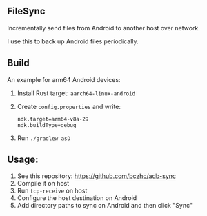 FileSync
---

Incrementally send files from Android to another host over network.

I use this to back up Android files periodically.

## Build
An example for arm64 Android devices:
1. Install Rust target: `aarch64-linux-android`
2. Create `config.properties` and write:

   ```properties
   ndk.target=arm64-v8a-29
   ndk.buildType=debug
   ```
3. Run `./gradlew asD`

## Usage:
1. See this repository: https://github.com/bczhc/adb-sync
2. Compile it on host
3. Run `tcp-receive` on host
4. Configure the host destination on Android
5. Add directory paths to sync on Android and then click "Sync"
